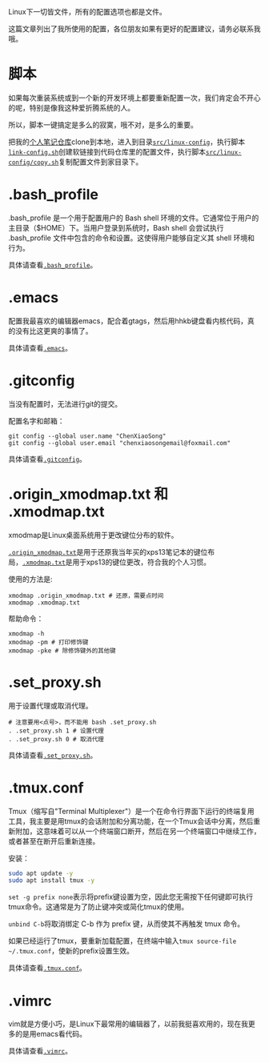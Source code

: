 Linux下一切皆文件，所有的配置选项也都是文件。

这篇文章列出了我所使用的配置，各位朋友如果有更好的配置建议，请务必联系我哦。

# 脚本

如果每次重装系统或到一个新的开发环境上都要重新配置一次，我们肯定会不开心的呢，特别是像我这种爱折腾系统的人。

所以，脚本一键搞定是多么的寂寞，哦不对，是多么的重要。

把我的[个人笔记仓库](https://gitee.com/chenxiaosonggitee/blog)clone到本地，进入到目录[`src/linux-config`](https://gitee.com/chenxiaosonggitee/blog/tree/master/src/linux-config)，执行脚本[`link-config.sh`](https://gitee.com/chenxiaosonggitee/blog/blob/master/src/linux-config/link-config.sh)创建软链接到代码仓库里的配置文件，执行脚本[`src/linux-config/copy.sh`](https://gitee.com/chenxiaosonggitee/blog/blob/master/src/linux-config/copy.sh)复制配置文件到家目录下。

# .bash_profile

.bash_profile 是一个用于配置用户的 Bash shell 环境的文件。它通常位于用户的主目录（$HOME）下。当用户登录到系统时，Bash shell 会尝试执行 .bash_profile 文件中包含的命令和设置。这使得用户能够自定义其 shell 环境和行为。

具体请查看[`.bash_profile`](https://gitee.com/chenxiaosonggitee/blog/blob/master/src/linux-config/config-files/bash_profile)。

# .emacs

配置我最喜欢的编辑器emacs，配合着gtags，然后用hhkb键盘看内核代码，真的没有比这更爽的事情了。

具体请查看[`.emacs`](https://gitee.com/chenxiaosonggitee/blog/blob/master/src/linux-config/config-files/emacs)。

# .gitconfig

当没有配置时，无法进行git的提交。

配置名字和邮箱：
```shell
git config --global user.name "ChenXiaoSong"
git config --global user.email "chenxiaosongemail@foxmail.com"
```

具体请查看[`.gitconfig`](https://gitee.com/chenxiaosonggitee/blog/blob/master/src/linux-config/config-files/gitconfig)。

# .origin_xmodmap.txt 和 .xmodmap.txt

xmodmap是Linux桌面系统用于更改键位分布的软件。

[`.origin_xmodmap.txt`](https://gitee.com/chenxiaosonggitee/blog/blob/master/src/linux-config/config-files/origin_xmodmap.txt)是用于还原我当年买的xps13笔记本的键位布局，[`.xmodmap.txt`](https://gitee.com/chenxiaosonggitee/blog/blob/master/src/linux-config/config-files/xmodmap.txt)是用于xps13的键位更改，符合我的个人习惯。

使用的方法是:
```shell
xmodmap .origin_xmodmap.txt # 还原，需要点时间
xmodmap .xmodmap.txt
```

帮助命令：
```shell
xmodmap -h
xmodmap -pm # 打印修饰键
xmodmap -pke # 除修饰键外的其他键
```

# .set_proxy.sh

用于设置代理或取消代理。

```shell
# 注意要用<点号>，而不能用 bash .set_proxy.sh
. .set_proxy.sh 1 # 设置代理
. .set_proxy.sh 0 # 取消代理
```

具体请查看[`.set_proxy.sh`](https://gitee.com/chenxiaosonggitee/blog/blob/master/src/linux-config/config-files/set_proxy.sh)。

# .tmux.conf

Tmux（缩写自"Terminal Multiplexer"）是一个在命令行界面下运行的终端复用工具，我主要是用tmux的会话附加和分离功能，在一个Tmux会话中分离，然后重新附加，这意味着可以从一个终端窗口断开，然后在另一个终端窗口中继续工作，或者甚至在断开后重新连接。

安装：
```sh
sudo apt update -y
sudo apt install tmux -y
```

`set -g prefix none`表示将prefix键设置为空，因此您无需按下任何键即可执行tmux命令。这通常是为了防止键冲突或简化tmux的使用。

`unbind C-b`将取消绑定 C-b 作为 prefix 键，从而使其不再触发 tmux 命令。

如果已经运行了tmux，要重新加载配置，在终端中输入`tmux source-file ~/.tmux.conf`，使新的prefix设置生效。

具体请查看[`.tmux.conf`](https://gitee.com/chenxiaosonggitee/blog/blob/master/src/linux-config/config-files/tmux.conf)。

# .vimrc

vim就是方便小巧，是Linux下最常用的编辑器了，以前我挺喜欢用的，现在我更多的是用emacs看代码。

具体请查看[`.vimrc`](https://gitee.com/chenxiaosonggitee/blog/blob/master/src/linux-config/config-files/vimrc)。
